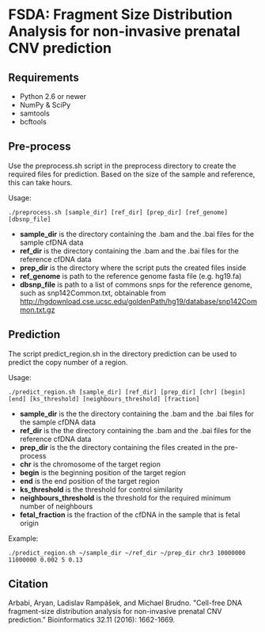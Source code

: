 # FSDA: Fragment Size Distribution Analysis for non-invasive prenatal CNV prediction

## Requirements

* Python 2.6 or newer
* NumPy & SciPy
* samtools
* bcftools

## Pre-process
Use the preprocess.sh script in the preprocess directory to create the required files for prediction. Based on the size of the sample and reference, this can take hours.

Usage:

```
./preprocess.sh [sample_dir] [ref_dir] [prep_dir] [ref_genome] [dbsnp_file]
```

* **sample_dir** is the directory containing the .bam and the .bai files for the sample cfDNA data
* **ref_dir** is the directory containing the .bam and the .bai files for the reference cfDNA data
* **prep_dir** is the directory where the script puts the created files inside
* **ref_genome** is path to the reference genome fasta file (e.g. hg19.fa) 
* **dbsnp_file** is path to a list of commons snps for the reference genome, such as snp142Common.txt, obtainable from http://hgdownload.cse.ucsc.edu/goldenPath/hg19/database/snp142Common.txt.gz

## Prediction
The script predict_region.sh in the directory prediction can be used to predict the copy number of a region. 

Usage:

```
./predict_region.sh [sample_dir] [ref_dir] [prep_dir] [chr] [begin] [end] [ks_threshold] [neighbours_threshold] [fraction] 
```

* **sample_dir** is the the directory containing the .bam and the .bai files for the sample cfDNA data
* **ref_dir** is the the directory containing the .bam and the .bai files for the reference cfDNA data
* **prep_dir** is the the directory containing the files created in the pre-process
* **chr** is the chromosome of the target region
* **begin** is the beginning position of the target region
* **end** is the end position of the target region
* **ks_threshold** is the threshold for control similarity
* **neighbours_threshold** is the threshold for the required minimum number of neighbours
* **fetal_fraction** is the fraction of the cfDNA in the sample that is fetal origin

Example:

```
./predict_region.sh ~/sample_dir ~/ref_dir ~/prep_dir chr3 10000000 11000000 0.002 5 0.13
```

## Citation
Arbabi, Aryan, Ladislav Rampášek, and Michael Brudno. "Cell-free DNA fragment-size distribution analysis for non-invasive prenatal CNV prediction." Bioinformatics 32.11 (2016): 1662-1669.
